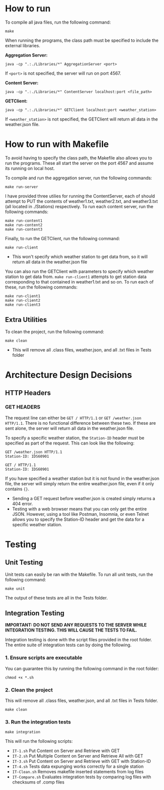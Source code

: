 # How to run
To compile all java files, run the following command:
```
make 
```

When running the programs, the class path must be specified to include the external libraries. 

**Aggregation Server:** 
``` 
java -cp ".:./Libraries/*" AggregationServer <port> 
```
If ```<port>``` is not specified, the server will run on port 4567.

**Content Server:** 
``` 
java -cp ".:./Libraries/*" ContentServer localhost:port <file_path>
```

**GETClient:**
```
java -cp ".:./Libraries/*" GETClient localhost:port <weather_station>
```
If ```<weather_station>``` is not specified, the GETClient will return all data in the weather.json file.


# How to run with Makefile
To avoid having to specify the class path, the Makefile also allows you to run the programs. These all start the server on the port 4567 and assume its running on local host.

To compile and run the aggregation server, run the following commands:
```
make run-server
```

I have provided three utilies for running the ContentServer, each of should attempt to PUT the contents of weather1.txt, weather2.txt, and weather3.txt (all located in ./Stations) respectively. 
To run each content server, run the following commands:
```
make run-content1 
make run-content2
make run-content3
```

Finally, to run the GETClient, run the following command:
```
make run-client
```
* This won't specify which weather station to get data from, so it will return all data in the weather.json file

You can also run the GETClient with parameters to specify which weather station to get data from. ```make run-client1``` attempts to get station data corresponding to that contained in weather1.txt and so on. To run each of these, run the following commands:
```
make run-client1
make run-client2
make run-client3
```
## Extra Utilities 
To clean the project, run the following command:
```
make clean
```
* This will remove all .class files, weather.json, and all .txt files in Tests folder 

# Architecture Design Decisions
## HTTP Headers 
### **GET HEADERS** 

The request line can either be ```GET / HTTP/1.1``` or ```GET /weather.json HTTP/1.1```. There is no functional difference between these two. If these are sent alone, the server will return all data in the weather.json file.

To specify a specific weather station, the ```Station-ID``` header must be specified as part of the request. This can look like the following: 

```
GET /weather.json HTTP/1.1
Station-ID: IDS60901
```
```
GET / HTTP/1.1
Station-ID: IDS60901
```
If you have specified a weather station but it is not found in the weather.json file, the server will simply return the entire weather.json file, even if it only contains ```{}```. 

* Sending a GET request before weather.json is created simply returns a 404 error.
* Testing with a web browser means that you can only get the entire JSON. However, using a tool like Postman, Insomnia, or even Telnet allows you to specify the Station-ID header and get the data for a specific weather station.

# Testing
## Unit Testing
Unit tests can easily be ran with the Makefile. To run all unit tests, run the following command:
```
make unit
```
The output of these tests are all in the Tests folder.

## Integration Testing
**IMPORTANT: DO NOT SEND ANY REQUESTS TO THE SERVER WHILE INTEGRATION TESTING. THIS WILL CAUSE THE TESTS TO FAIL.**

Integration testing is done with the script files provided in the root folder. The entire suite of integration tests can by doing the following.
### 1. Ensure scripts are executable
 You can guarantee this by running the following command in the root folder:
 ```
 chmod +x *.sh
 ```
### 2. Clean the project
This will remove all .class files, weather.json, and all .txt files in Tests folder. 
```
make clean
```

### 3. Run the integration tests
```
make integration 
```
This will run the following scripts:
* ```IT-1.sh``` Put Content on Server and Retrieve with GET
* ```IT-2.sh``` Put Multiple Content on Server and Retrieve All with GET
* ```IT-3.sh``` Put Content on Server and Retrieve with GET with Station-ID
* ```IT-4.sh``` Tests data expunging works correctly for a single station
* ```IT-Clean.sh``` Removes makefile inserted statements from log files 
* ```IT-Compare.sh``` Evaluates integration tests by comparing log files with checksums of .comp files

